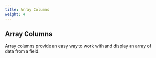 ```yaml
---
title: Array Columns
weight: 4
---
```


## Array Columns

Array columns provide an easy way to work with and display an array of data from a field.

